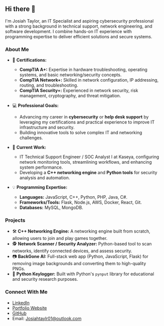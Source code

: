 ## Hi there 👋

I'm Josiah Taylor, an IT Specialist and aspiring cybersecurity professional with a strong background in technical support, network engineering, and software development. I combine hands-on IT experience with programming expertise to deliver efficient solutions and secure systems.

### About Me
- 🔐 **Certifications:**  
  - **CompTIA A+:** Expertise in hardware troubleshooting, operating systems, and basic networking/security concepts.  
  - **CompTIA Network+:** Skilled in network configuration, IP addressing, routing, and troubleshooting.  
  - **CompTIA Security+:** Experienced in network security, risk management, cryptography, and threat mitigation.

- 💻 **Professional Goals:**  
  - Advancing my career in **cybersecurity** or **help desk support** by leveraging my certifications and practical experience to improve IT infrastructure and security.  
  - Building innovative tools to solve complex IT and networking challenges.

- 🔭 **Current Work:**  
  - IT Technical Support Engineer / SOC Analyst I at Kaseya, configuring network monitoring tools, streamlining workflows, and enhancing system performance.  
  - Developing a **C++ networking engine** and **Python tools** for security analysis and automation.

- 💡 **Programming Expertise:**  
  - **Languages:** JavaScript, C++, Python, PHP, Java, C#.  
  - **Frameworks/Tools:** Flask, Node.js, AWS, Docker, React, Git.  
  - **Databases:** MySQL, MongoDB.  

### Projects
- 🛠 **C++ Networking Engine:** A networking engine built from scratch, allowing users to join and play games together.  
- 🕵️ **Network Scanner / Security Analyzer:** Python-based tool to scan networks, identify connected devices, and assess security.  
- 📷 **BackGone AI:** Full-stack web app (Python, JavaScript, Flask) for removing image backgrounds and converting them to high-quality PNGs.  
- 📜 **Python Keylogger:** Built with Python's `pynput` library for educational and security research purposes.

### Connect With Me
- [LinkedIn](https://www.linkedin.com/in/siahtaylor/)  
- [Portfolio Website](https://siahstudios.com/)  
- [GitHub](https://github.com/nefariousjosiah)  
- Email: [Josiahtaylr01@outlook.com](mailto:Josiahtaylr01@outlook.com)
